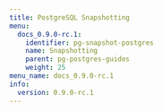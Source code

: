 ```yaml
---
title: PostgreSQL Snapshotting
menu:
  docs_0.9.0-rc.1:
    identifier: pg-snapshot-postgres
    name: Snapshotting
    parent: pg-postgres-guides
    weight: 25
menu_name: docs_0.9.0-rc.1
info:
  version: 0.9.0-rc.1
---
```


